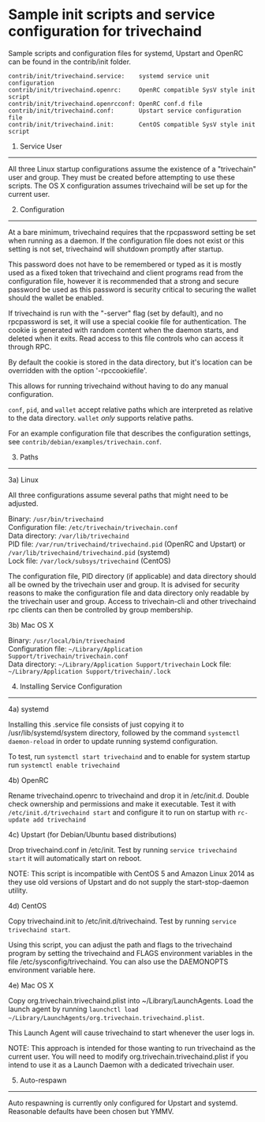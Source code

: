 Sample init scripts and service configuration for trivechaind
==========================================================

Sample scripts and configuration files for systemd, Upstart and OpenRC
can be found in the contrib/init folder.

    contrib/init/trivechaind.service:    systemd service unit configuration
    contrib/init/trivechaind.openrc:     OpenRC compatible SysV style init script
    contrib/init/trivechaind.openrcconf: OpenRC conf.d file
    contrib/init/trivechaind.conf:       Upstart service configuration file
    contrib/init/trivechaind.init:       CentOS compatible SysV style init script

1. Service User
---------------------------------

All three Linux startup configurations assume the existence of a "trivechain" user
and group.  They must be created before attempting to use these scripts.
The OS X configuration assumes trivechaind will be set up for the current user.

2. Configuration
---------------------------------

At a bare minimum, trivechaind requires that the rpcpassword setting be set
when running as a daemon.  If the configuration file does not exist or this
setting is not set, trivechaind will shutdown promptly after startup.

This password does not have to be remembered or typed as it is mostly used
as a fixed token that trivechaind and client programs read from the configuration
file, however it is recommended that a strong and secure password be used
as this password is security critical to securing the wallet should the
wallet be enabled.

If trivechaind is run with the "-server" flag (set by default), and no rpcpassword is set,
it will use a special cookie file for authentication. The cookie is generated with random
content when the daemon starts, and deleted when it exits. Read access to this file
controls who can access it through RPC.

By default the cookie is stored in the data directory, but it's location can be overridden
with the option '-rpccookiefile'.

This allows for running trivechaind without having to do any manual configuration.

`conf`, `pid`, and `wallet` accept relative paths which are interpreted as
relative to the data directory. `wallet` *only* supports relative paths.

For an example configuration file that describes the configuration settings,
see `contrib/debian/examples/trivechain.conf`.

3. Paths
---------------------------------

3a) Linux

All three configurations assume several paths that might need to be adjusted.

Binary:              `/usr/bin/trivechaind`  
Configuration file:  `/etc/trivechain/trivechain.conf`  
Data directory:      `/var/lib/trivechaind`  
PID file:            `/var/run/trivechaind/trivechaind.pid` (OpenRC and Upstart) or `/var/lib/trivechaind/trivechaind.pid` (systemd)  
Lock file:           `/var/lock/subsys/trivechaind` (CentOS)  

The configuration file, PID directory (if applicable) and data directory
should all be owned by the trivechain user and group.  It is advised for security
reasons to make the configuration file and data directory only readable by the
trivechain user and group.  Access to trivechain-cli and other trivechaind rpc clients
can then be controlled by group membership.

3b) Mac OS X

Binary:              `/usr/local/bin/trivechaind`  
Configuration file:  `~/Library/Application Support/trivechain/trivechain.conf`  
Data directory:      `~/Library/Application Support/trivechain`
Lock file:           `~/Library/Application Support/trivechain/.lock`

4. Installing Service Configuration
-----------------------------------

4a) systemd

Installing this .service file consists of just copying it to
/usr/lib/systemd/system directory, followed by the command
`systemctl daemon-reload` in order to update running systemd configuration.

To test, run `systemctl start trivechaind` and to enable for system startup run
`systemctl enable trivechaind`

4b) OpenRC

Rename trivechaind.openrc to trivechaind and drop it in /etc/init.d.  Double
check ownership and permissions and make it executable.  Test it with
`/etc/init.d/trivechaind start` and configure it to run on startup with
`rc-update add trivechaind`

4c) Upstart (for Debian/Ubuntu based distributions)

Drop trivechaind.conf in /etc/init.  Test by running `service trivechaind start`
it will automatically start on reboot.

NOTE: This script is incompatible with CentOS 5 and Amazon Linux 2014 as they
use old versions of Upstart and do not supply the start-stop-daemon utility.

4d) CentOS

Copy trivechaind.init to /etc/init.d/trivechaind. Test by running `service trivechaind start`.

Using this script, you can adjust the path and flags to the trivechaind program by
setting the trivechaind and FLAGS environment variables in the file
/etc/sysconfig/trivechaind. You can also use the DAEMONOPTS environment variable here.

4e) Mac OS X

Copy org.trivechain.trivechaind.plist into ~/Library/LaunchAgents. Load the launch agent by
running `launchctl load ~/Library/LaunchAgents/org.trivechain.trivechaind.plist`.

This Launch Agent will cause trivechaind to start whenever the user logs in.

NOTE: This approach is intended for those wanting to run trivechaind as the current user.
You will need to modify org.trivechain.trivechaind.plist if you intend to use it as a
Launch Daemon with a dedicated trivechain user.

5. Auto-respawn
-----------------------------------

Auto respawning is currently only configured for Upstart and systemd.
Reasonable defaults have been chosen but YMMV.
